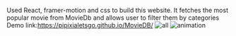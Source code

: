 Used React, framer-motion and css to build this website. It fetches the most popular movie from MovieDb and allows user to filter them by categories
Demo link:https://pipixialetsgo.github.io/MovieDB/
![all](https://user-images.githubusercontent.com/25802927/155476626-0c2c700c-4c9f-4527-8716-40cb07641aca.png)
![animation](https://user-images.githubusercontent.com/25802927/155476633-217ff7c1-4598-4c29-bd1a-ceb1b5d57099.png)
